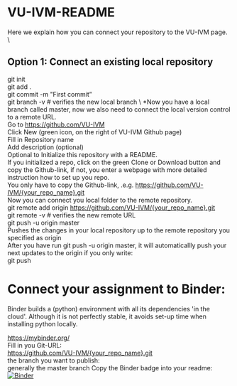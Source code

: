 # VU-IVM-README 

Here we explain how you can connect your repository to the VU-IVM page. \

## Option 1: Connect an existing local repository 

git init \
git add . \
git commit -m "First commit” \
git branch -v # verifies the new local branch \ 
*Now you have a local branch called master, now we also need to connect the local version control to a remote URL. \
Go to https://github.com/VU-IVM \
Click New (green icon, on the right of VU-IVM Github page) \
Fill in Repository name \
Add description (optional) \
Optional to Initialize this repository with a README. \
If you initialized a repo, click on the green Clone or Download button and copy the Github-link, if not, you enter a webpage with more detailed instruction how to set up you repo. \
You only have to copy the Github-link, .e.g. https://github.com/VU-IVM/{your_repo_name}.git \
Now you can connect you local folder to the remote repository. \
git remote add origin https://github.com/VU-IVM/{your_repo_name}.git \
git remote -v # verifies the new remote URL \
git push -u origin master \
Pushes the changes in your local repository up to the remote repository you specified as origin \
After you have run git push -u origin master, it will automaticallly push your next updates to the origin if you only write: \
git push


# Connect your assignment to Binder:
Binder builds a (python) environment with all its dependencies 'in the cloud'. Although it is not perfectly stable, it avoids set-up time when installing python locally.

https://mybinder.org/ \
Fill in you Git-URL: \
https://github.com/VU-IVM/{your_repo_name}.git \
the branch you want to publish: \
generally the master branch
Copy the Binder badge into your readme: \
[![Binder](https://mybinder.org/badge_logo.svg)](https://mybinder.org/v2/gh/VU-IVM/{your_repo_name}.git/master)

